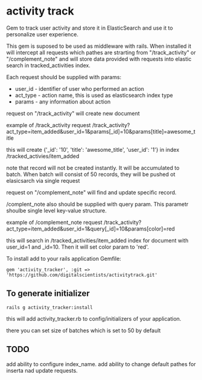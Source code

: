 activity track
=============

Gem to track user activity and store it in ElasticSearch and use it to personalize user experience.

This gem is suposed to be used as middleware with rails. When installed it will intercept all requests which pathes are strarting from "/track_activity" or "/complement_note" and will store data provided with requests into elastic search in tracked_activities index.

Each request should be supplied with params: 
-  user_id - identifier of user who performed an action
-  act_type - action name, this is used as elasticsearch index type
-  params - any information about action

request on "/track_activity" will create new document 

example of /track_activity request
    /track_activity?act_type=item_added&user_id=1&params[_id]=10&params[title]=awesome_title

this will create {'_id': '10', 'title': 'awesome_title', 'user_id': '1'} in index /tracked_activies/item_added

note that record will not be created instantly. It will be accumulated to batch. When batch will consist of 50 records, they will be pushed ot elasicsarch via single request

request on "/complement_note" will find and update specific record.

/complent_note also should be supplied with query param. This parametr shoulbe single level key-value structure.


example of /complement_note request
    /track_activity?act_type=item_added&user_id=1&query[_id]=10&params[color]=red

this will search in /tracked_activities/item_added index for document with user_id=1 and _id=10. Then it will set color param to 'red'.


To install add to your rails application Gemfile:

    gem 'activity_tracker', :git => 'https://github.com/digitalscientists/activitytrack.git'

To generate initializer
-------------

    rails g activity_tracker:install

this will add activity_tracker.rb to config/initializers of your application.

there you can set size of batches which is set to 50 by default

TODO
-------------

add ability to configure index_name.
add ability to change default pathes for inserta nad update requests.


